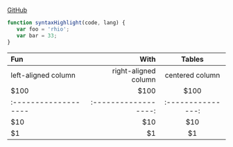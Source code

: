 [GitHub](http://github.com "go to Git")  
~~~javascript
function syntaxHighlight(code, lang) {
   var foo = 'rhio';
   var bar = 33;
}
~~~  
| Fun                  | With                 | Tables          |
| :------------------- | -------------------: |:---------------:|
| left-aligned column  | right-aligned column | centered column |
| $100                 | $100                 | $100            |
| :------------------- | :------------------: |:---------------:|
| $10                  | $10                  | $10             |
| $1                   | $1                   | $1              |
